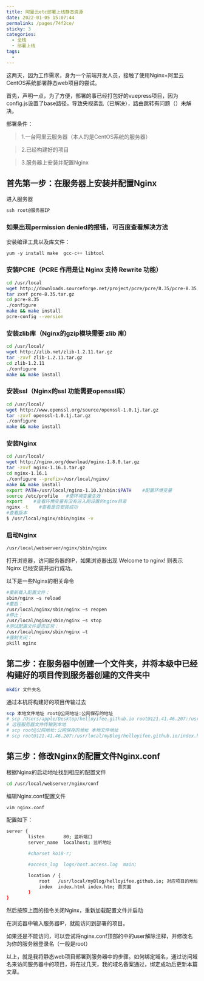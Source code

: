 ```yaml
---
title: 阿里云etc部署上线静态资源
date: 2022-01-05 15:07:44
permalink: /pages/74f2ce/
sticky: 3
categories:
  - 全栈
  - 部署上线
tags:
  - 
---
```


这两天，因为工作需求，身为一个前端开发人员，接触了使用Nginx+阿里云CentOS系统部署静态web项目的尝试。

首先，声明一点，为了方便，部署的事已经打包好的vuepress项目，因为config.js设置了base路径，导致央视紊乱（已解决），路由跳转有问题（）未解决。

部署条件：

>   1.一台阿里云服务器（本人的是CentOS系统的服务器）

>   2.已经构建好的项目

>   3.服务器上安装并配置Nginx

<!-- more -->
## 首先第一步：在服务器上安装并配置Nginx
进入服务器
```js
ssh root@服务器IP
```

### 如果出现permission denied的报错，可百度查看解决方法

安装编译工具以及库文件：
```js
yum -y install make  gcc-c++ libtool     
```

### 安装PCRE（PCRE 作用是让 Nginx 支持 Rewrite 功能）

```sh
cd /usr/local
wget http://downloads.sourceforge.net/project/pcre/pcre/8.35/pcre-8.35.tar.gz
tar zxvf pcre-8.35.tar.gz
cd pcre-8.35
./configure
make && make install
pcre-config --version
```

### 安装zlib库（Nginx的gzip模块需要 zlib 库）
```sh
cd /usr/local/ 
wget http://zlib.net/zlib-1.2.11.tar.gz
tar -zxvf zlib-1.2.11.tar.gz
cd zlib-1.2.11
./configure
make && make install
```

### 安装ssl（Nginx的ssl 功能需要openssl库）
```sh
cd /usr/local/
wget http://www.openssl.org/source/openssl-1.0.1j.tar.gz
tar -zxvf openssl-1.0.1j.tar.gz
./configure
make && make install
```

### 安装Nginx
```sh
cd /usr/local/
wget http://nginx.org/download/nginx-1.8.0.tar.gz
tar -zxvf nginx-1.16.1.tar.gz
cd nginx-1.16.1  
./configure --prefix=/usr/local/nginx/
make && make install
export PATH=/usr/local/nginx-1.10.3/sbin:$PATH    #配置环境变量
source /etc/profile   #使环境变量生效
export    #查看环境变量有没有进入刚设置的nginx目录
nginx -t    #查看是否安装成功
#查看版本
$ /usr/local/nginx/sbin/nginx -v 
```

### 启动Nginx 
```sh
/usr/local/webserver/nginx/sbin/nginx
```

打开浏览器，访问服务器的IP，如果浏览器出现 Welcome to nginx! 则表示 Nginx 已经安装并运行成功。

以下是一些Nginx的相关命令
```sh
#重新载入配置文件：
sbin/nginx –s reload
#重启：
/usr/local/nginx/sbin/nginx –s reopen
#停止：
/usr/local/nginx/sbin/nginx –s stop
#测试配置文件是否正常：
/usr/local/nginx/sbin/nginx –t
#强制关闭：
pkill nginx
```

##  第二步：在服务器中创建一个文件夹，并将本级中已经构建好的项目传到服务器创建的文件夹中

```sh
mkdir 文件夹名
```
通过本机将构建好的项目传输过去
```sh
scp 本地文件地址 root@公网地址:公网保存的地址
# scp /Users/apple/Desktop/helloyifee.github.io root@121.41.46.207:/usr/local/myBlog
# 远程服务器文件传输到本地
# scp root@公网地址:公网保存的地址 本地文件地址
# scp root@121.41.46.207:/usr/local/myBlog/helloyifee.github.io/index.html /Users/apple/Desktop
```

## 第三步：修改Nginx的配置文件Nginx.conf
根据Nginx的启动地址找到相应的配置文件
```sh
cd /usr/local/webserver/nginx/conf
```
编辑Nginx.conf配置文件
```sh
vim nginx.conf
```

配置如下：
```sh
server {
        listen       80; 监听端口
        server_name  localhost; 监听地址

        #charset koi8-r;

        #access_log  logs/host.access.log  main;

        location / {
            root   /usr/local/myBlog/helloyifee.github.io; 对应项目的地址
            index  index.html index.htm; 首页面
        }
}
```
然后按照上面的指令关闭Nginx，重新加载配置文件并启动

在浏览器中输入服务器IP，就能访问到部署的项目。

如果还是不能访问，可以尝试将nginx.conf顶部的中的user解除注释，并修改名为你的服务器登录名（一般是root）

以上，就是我将静态web项目部署到服务器中的步骤。如何绑定域名，通过访问域名来访问服务器中的项目，将在过几天，我的域名备案通过，绑定成功后更新本篇文章。

 <comment/> 